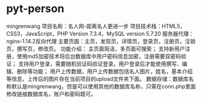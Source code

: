 # pyt-person
mingrenwang
项目名称：名人网-距离名人更进一步
项目技术栈：HTML5，CSS3，JavaScript，PHP Version 7.3.4，MySQL version 5.7.20
服务器代理：nginx-1.14.2反向代理
主要页面：主页，发现页，详情页，登录页，注册页，注销页，撰写页，修改页。
功能介绍：
主页面简洁，多页面可搜索；
支持新用户注册，使用md5加密技术将后台数据库中用户密码信息加密，注册需要双密码验证；
支持用户登录，需要随机验证码验证登录。用户登录后才能使用撰写、编辑、删除等功能；
用户上传数据，用户上传数据包括名人图片，姓名，基本介绍等信息，上传后的图片存在当前项目的upload文件夹下面。
数据存储：数据库名称默认是mingrenwang，但是可以使用其他的数据库名称，只需在conn.php里面修改链接数据库名，账户和密码既可。
